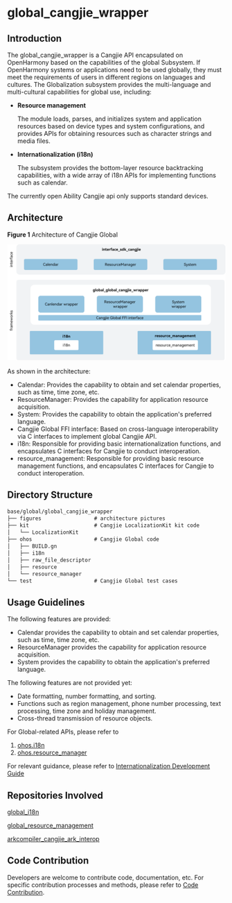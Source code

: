 # global_cangjie_wrapper

## Introduction

The global_cangjie_wrapper is a Cangjie API encapsulated on OpenHarmony based on the capabilities of the global Subsystem. If OpenHarmony systems or applications need to be used globally, they must meet the requirements of users in different regions on languages and cultures. The Globalization subsystem provides the multi-language and multi-cultural capabilities for global use, including:

-   **Resource management**

    The module loads, parses, and initializes system and application resources based on device types and system configurations, and provides APIs for obtaining resources such as character strings and media files.

-   **Internationalization (i18n)**

    The subsystem provides the bottom-layer resource backtracking capabilities, with a wide array of i18n APIs for implementing functions such as calendar.

The currently open Ability Cangjie api only supports standard devices.

## Architecture

**Figure 1** Architecture of Cangjie Global

![Architecture of Cangjie Global](figures/global_cangjie_wrapper_architecture_en.png)

As shown in the architecture:

- Calendar: Provides the capability to obtain and set calendar properties, such as time, time zone, etc.
- ResourceManager: Provides the capability for application resource acquisition.
- System: Provides the capability to obtain the application's preferred language.
- Cangjie Global FFI interface: Based on cross-language interoperability via C interfaces to implement global Cangjie API.
- i18n: Responsible for providing basic internationalization functions, and encapsulates C interfaces for Cangjie to conduct interoperation.
- resource_management: Responsible for providing basic resource management functions, and encapsulates C interfaces for Cangjie to conduct interoperation.

## Directory Structure

```
base/global/global_cangjie_wrapper
├── figures                 # architecture pictures
├── kit                     # Cangjie LocalizationKit kit code
│   └── LocalizationKit
├── ohos                    # Cangjie Global code
│   ├── BUILD.gn
│   ├── i18n
│   ├── raw_file_descriptor
│   ├── resource
│   └── resource_manager
└── test                    # Cangjie Global test cases
```

## Usage Guidelines

The following features are provided:

- Calendar provides the capability to obtain and set calendar properties, such as time, time zone, etc.
- ResourceManager provides the capability for application resource acquisition.
- System provides the capability to obtain the application's preferred language.

The following features are not provided yet:

- Date formatting, number formatting, and sorting.
- Functions such as region management, phone number processing, text processing, time zone and holiday management.
- Cross-thread transmission of resource objects.

For Global-related APIs, please refer to
1. [ohos.i18n](https://gitcode.com/openharmony-sig/arkcompiler_cangjie_ark_interop/blob/master/doc/API_Reference/source_en/apis/LocalizationKit/cj-apis-i18n.md)
2. [ohos.resource_manager](https://gitcode.com/openharmony-sig/arkcompiler_cangjie_ark_interop/blob/master/doc/API_Reference/source_en/apis/LocalizationKit/cj-apis-resource_manager.md)

For relevant guidance, please refer to [Internationalization Development Guide](https://gitcode.com/openharmony-sig/arkcompiler_cangjie_ark_interop/tree/master/doc/Dev_Guide/source_en/internationalization)

## Repositories Involved

[global_i18n](https://gitee.com/openharmony/global_i18n)

[global_resource_management](https://gitee.com/openharmony/global_resource_management)

[arkcompiler_cangjie_ark_interop](https://gitcode.com/openharmony-sig/arkcompiler_cangjie_ark_interop)

## Code Contribution

Developers are welcome to contribute code, documentation, etc. For specific contribution processes and methods, please refer to [Code Contribution](https://gitcode.com/openharmony/docs/blob/master/en/contribute/code-contribution.md).
